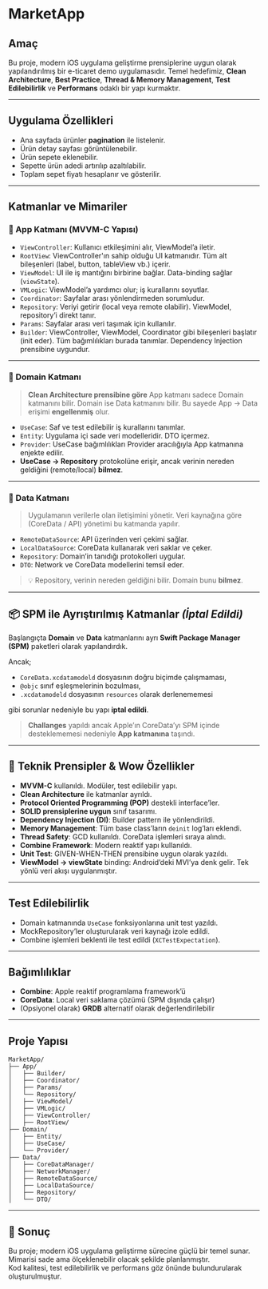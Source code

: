 
# MarketApp

## Amaç

Bu proje, modern iOS uygulama geliştirme prensiplerine uygun olarak yapılandırılmış bir e-ticaret demo uygulamasıdır. Temel hedefimiz, **Clean Architecture**, **Best Practice**, **Thread & Memory Management**, **Test Edilebilirlik** ve **Performans** odaklı bir yapı kurmaktır.

---

## Uygulama Özellikleri

- Ana sayfada ürünler **pagination** ile listelenir.
- Ürün detay sayfası görüntülenebilir.
- Ürün sepete eklenebilir.
- Sepette ürün adedi artırılıp azaltılabilir.
- Toplam sepet fiyatı hesaplanır ve gösterilir.

---

## Katmanlar ve Mimariler

### 🔹 App Katmanı (MVVM-C Yapısı)

- `ViewController`: Kullanıcı etkileşimini alır, ViewModel’a iletir.
- `RootView`: ViewController'ın sahip olduğu UI katmanıdır. Tüm alt bileşenleri (label, button, tableView vb.) içerir.
- `ViewModel`: UI ile iş mantığını birbirine bağlar. Data-binding sağlar (`viewState`).
- `VMLogic`: ViewModel’a yardımcı olur; iş kurallarını soyutlar.
- `Coordinator`: Sayfalar arası yönlendirmeden sorumludur.
- `Repository`: Veriyi getirir (local veya remote olabilir). ViewModel, repository’i direkt tanır.
- `Params`: Sayfalar arası veri taşımak için kullanılır.
- `Builder`: ViewController, ViewModel, Coordinator gibi bileşenleri başlatır (init eder). Tüm bağımlılıkları burada tanımlar. Dependency Injection prensibine uygundur.

---

### 🔹 Domain Katmanı

> **Clean Architecture prensibine göre** App katmanı sadece Domain katmanını bilir. Domain ise Data katmanını bilir. Bu sayede App → Data erişimi **engellenmiş** olur.

- `UseCase`: Saf ve test edilebilir iş kurallarını tanımlar.
- `Entity`: Uygulama içi sade veri modelleridir. DTO içermez.
- `Provider`: UseCase bağımlılıkları Provider aracılığıyla App katmanına enjekte edilir.
- **UseCase → Repository** protokolüne erişir, ancak verinin nereden geldiğini (remote/local) **bilmez**.

---

### 🔹 Data Katmanı

> Uygulamanın verilerle olan iletişimini yönetir. Veri kaynağına göre (CoreData / API) yönetimi bu katmanda yapılır.

- `RemoteDataSource`: API üzerinden veri çekimi sağlar.
- `LocalDataSource`: CoreData kullanarak veri saklar ve çeker.
- `Repository`: Domain’in tanıdığı protokolleri uygular.
- `DTO`: Network ve CoreData modellerini temsil eder.

> 💡 Repository, verinin nereden geldiğini bilir. Domain bunu **bilmez**.

---

## 📦 SPM ile Ayrıştırılmış Katmanlar _(İptal Edildi)_

Başlangıçta **Domain** ve **Data** katmanlarını ayrı **Swift Package Manager (SPM)** paketleri olarak yapılandırdık.

Ancak;

- `CoreData.xcdatamodeld` dosyasının doğru biçimde çalışmaması,
- `@objc` sınıf eşleşmelerinin bozulması,
- `.xcdatamodeld` dosyasının `resources` olarak derlenememesi

gibi sorunlar nedeniyle bu yapı **iptal edildi**.

> **Challanges** yapıldı ancak Apple’ın CoreData’yı SPM içinde desteklememesi nedeniyle **App katmanına** taşındı.

---

## 🧠 Teknik Prensipler & Wow Özellikler

- **MVVM-C** kullanıldı. Modüler, test edilebilir yapı.
- **Clean Architecture** ile katmanlar ayrıldı.
- **Protocol Oriented Programming (POP)** destekli interface’ler.
- **SOLID prensiplerine uygun** sınıf tasarımı.
- **Dependency Injection (DI)**: Builder pattern ile yönlendirildi.
- **Memory Management**: Tüm base class’ların `deinit` log’ları eklendi.
- **Thread Safety**: GCD kullanıldı. CoreData işlemleri sıraya alındı.
- **Combine Framework**: Modern reaktif yapı kullanıldı.
- **Unit Test**: GIVEN-WHEN-THEN prensibine uygun olarak yazıldı.
- **ViewModel → viewState** binding: Android’deki MVI’ya denk gelir. Tek yönlü veri akışı uygulanmıştır.

---

## Test Edilebilirlik

- Domain katmanında `UseCase` fonksiyonlarına unit test yazıldı.
- MockRepository’ler oluşturularak veri kaynağı izole edildi.
- Combine işlemleri beklenti ile test edildi (`XCTestExpectation`).

---

## Bağımlılıklar

- **Combine**: Apple reaktif programlama framework’ü
- **CoreData**: Local veri saklama çözümü (SPM dışında çalışır)
- (Opsiyonel olarak) **GRDB** alternatif olarak değerlendirilebilir

---

## Proje Yapısı

```
MarketApp/
├── App/
│   ├── Builder/
│   ├── Coordinator/
│   ├── Params/
│   └── Repository/
│   ├── ViewModel/
│   ├── VMLogic/
│   ├── ViewController/
│   ├── RootView/
├── Domain/
│   ├── Entity/
│   ├── UseCase/
│   └── Provider/
├── Data/
│   ├── CoreDataManager/
│   ├── NetworkManager/
│   ├── RemoteDataSource/
│   ├── LocalDataSource/
│   ├── Repository/
│   └── DTO/
```

---

## 📌 Sonuç

Bu proje; modern iOS uygulama geliştirme sürecine güçlü bir temel sunar.  
Mimarisi sade ama ölçeklenebilir olacak şekilde planlanmıştır.  
Kod kalitesi, test edilebilirlik ve performans göz önünde bulundurularak oluşturulmuştur.
